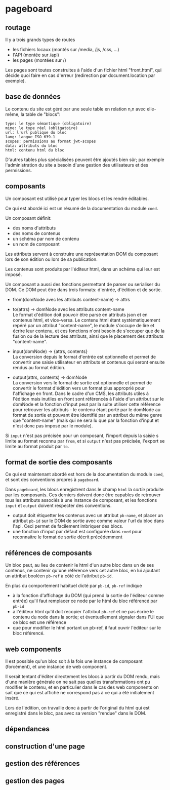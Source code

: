 pageboard
=========

routage
-------

Il y a trois grands types de routes

- les fichiers locaux (montés sur /media, /js, /css, ...)
- l'API (montée sur /api)
- les pages (montées sur /)

Les pages sont toutes construites à l'aide d'un fichier html "front.html",
qui décide quoi faire en cas d'erreur (redirection par document.location
par exemple).


base de données
---------------

Le contenu du site est géré par une seule table en relation n,n avec elle-même,
la table de "blocs":

```
type: le type sémantique (obligatoire)
mime: le type réel (obligatoire)
url: l'url publique du bloc
lang: langue ISO 639-1
scopes: permissions au format jwt-scopes
data: attributs du bloc
html: contenu html du bloc
```

D'autres tables plus spécialisées peuvent être ajoutés bien sûr; par exemple
l'administration du site a besoin d'une gestion des utilisateurs et des permissions.


composants
----------

Un composant est utilisé pour typer les blocs et les rendre éditables.

Ce qui est abordé ici est un résumé de la documentation du module `coed`.

Un composant définit:
- des noms d'attributs
- des noms de contenus
- un schéma par nom de contenu
- un nom de composant

Les attributs servent à construire une représentation DOM du composant lors
de son édition ou lors de sa publication.

Les contenus sont produits par l'éditeur html, dans un schéma qui leur est imposé.

Un composant a aussi des fonctions permettant de parser ou serialiser du DOM.
Ce DOM peut être dans trois formats: d'entrée, d'édition et de sortie.

- from(domNode avec les attributs content-name) -> attrs
- to(attrs) -> domNode avec les attributs content-name  
Le format d'édition doit pouvoir être parsé en attributs json et en contenus html,
et vice-versa. Le contenu html étant systématiquement repéré par un attribut
"content-name", le module s'occupe de lire et écrire leur contenu, et ces
fonctions n'ont besoin de s'occuper que de la fusion ou de la lecture des attributs,
ainsi que le placement des attributs "content-name".

- input(domNode) -> {attrs, contents}  
La conversion depuis le format d'entrée est optionnelle et permet de convertir
une saisie utilisateur en attributs et contenus qui seront ensuite rendus au
format édition.

- output(attrs, contents) -> domNode  
La conversion vers le format de sortie est optionnelle et permet de convertir
le format d'édition vers un format plus approprié pour l'affichage en front.
Dans le cadre d'un CMS, les attributs utiles à l'édition mais inutiles en front
sont référencés à l'aide d'un attribut sur le domNode et la fonction d'input
peut par la suite utiliser cette référence pour retrouver les attributs - le
contenu étant porté par le domNode au format de sortie et pouvant être identifié
par un attribut du même genre que "content-name" (mais qui ne sera lu que par
la fonction d'input et n'est donc pas imposé par le module).

Si `input` n'est pas précisée pour un composant, l'import depuis la saisie s
limite au format reconnu par `from`, et si `output` n'est pas précisée, l'export
se limite au format produit par `to`.


format de sortie des composants
-------------------------------

Ce qui est maintenant abordé est hors de la documentation du module `coed`,
et sont des conventions propres à `pageboard`.

Dans `pageboard`, les blocs enregistrent dans le champ `html` la *sortie* produite
par les composants. Ces derniers doivent donc être capables de retrouver tous
les attributs associés à une instance de composant, et les fonctions `input` et
`output` doivent respecter des conventions.

- output doit étiquetter les contenus avec un attribut `pb-name`, et placer
un attribut `pb-id` sur le DOM de sortie avec comme valeur l'url du bloc dans
l'api. Ceci permet de facilement imbriquer des blocs.
- une fonction d'input par défaut est configurée dans `coed` pour reconnaitre le
format de sortie décrit précédemment


références de composants
------------------------

Un bloc peut, au lieu de contenir le html d'un autre bloc dans un de ses contenus,
ne contenir qu'une référence vers cet autre bloc, en lui ajoutant un attribut
booléen `pb-ref` à côté de l'attribut `pb-id`.

En plus du comportement habituel dicté par `pb-id`, `pb-ref` indique
- à la fonction d'affichage du DOM (qui prend la sortie de l'éditeur comme entrée)
qu'il faut remplacer ce node par le html du bloc référencé par `pb-id`
- à l'éditeur html qu'il doit recopier l'attribut `pb-ref` et ne pas écrire
le contenu du node dans la sortie; et éventuellement signaler dans l'UI que
ce bloc est une référence
- que pour modifier le html portant un pb-ref, il faut ouvrir l'éditeur sur
le bloc référencé.


web components
--------------

Il est possible qu'un bloc soit à la fois une instance de composant (forcément),
et une instance de web component.

Il serait tentant d'éditer directement les blocs à partir du DOM rendu, mais
d'une manière générale on ne sait pas quelles transformations ont pu modifier
le contenu, et en particulier dans le cas des web components on sait que
ce qui est affiché ne correspond pas à ce qui a été initialement inséré.

Lors de l'édition, on travaille donc à partir de l'original du html qui est
enregistré dans le bloc, pas avec sa version "rendue" dans le DOM.


dépendances
-----------

construction d'une page
-----------------------

gestion des références
----------------------

gestion des pages
-----------------

